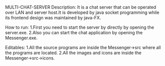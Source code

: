 
MULTI-CHAT-SERVER
Description:
It is a chat server that can be operated over LAN and server host.It is developed by java socket 
programming while its frontend design was maintained by java-FX.

How to run:
1.First you need to start the server by directly by opening the server.exe.
2.Also you can start the chat application by opening the Messenger.exe.

Editables:
1.All the source programs are inside the Messenger->src where all the programs are located.
2.All the images and icons are inside the Messenger->src->icons.

